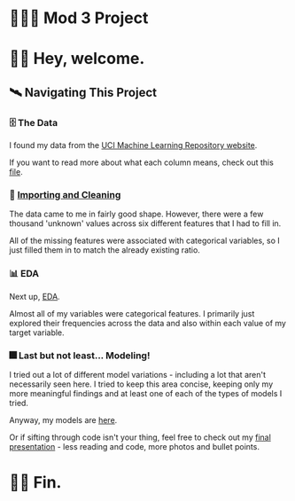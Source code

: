 # 👨🏼‍💻 Mod 3 Project

# 👋🏼 Hey, welcome. 


## 🛰️ Navigating This Project 

### 🗄️ The Data

I found my data from the [UCI Machine Learning Repository website](https://archive.ics.uci.edu/ml/datasets/Bank+Marketing). 

If you want to read more about what each column means, check out this [file](column_names.md).

### 🚿 [Importing and Cleaning](1.%20Initial%20Import%20+%20Clean.ipynb)

The data came to me in fairly good shape. However, there were a few thousand 'unknown' values across six different features that I had to fill in.

All of the missing features were associated with categorical variables, so I just filled them in to match the already existing ratio.

### 📊 EDA

Next up, [EDA](2.%20EDA.ipynb).

Almost all of my variables were categorical features. I primarily just explored their frequencies across the data and also within each value of my target variable. 


### 🎆 Last but not least... Modeling!

I tried out a lot of different model variations - including a lot that aren't necessarily seen here. I tried to keep this area concise, keeping only my more meaningful findings and at least one of each of the types of models I tried.

Anyway, my models are [here](3.%Model%Iterations.ipynb). 

Or if sifting through code isn't your thing, feel free to check out my [final presentation](Mod%3%Presentation.pdf) - less reading and code, more photos and bullet points.

# 🙇🏼 Fin.
